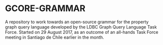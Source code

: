 # GCORE-GRAMMAR

A repository to work towards an open-source grammar for the property graph query language developed by the LDBC Graph Query Language Task Force.  Started on 29 August 2017, as an outcome of an all-hands Task Force meeting in Santiago de Chile earlier in the month.
